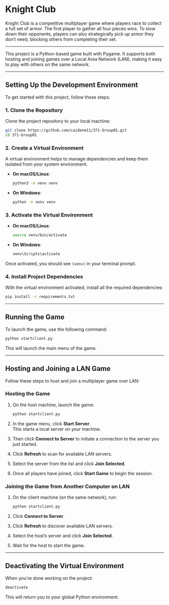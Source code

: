 # Knight Club

Knight Club is a competitive multiplayer game where players race to collect a full set of armor. The first player to gather all four pieces wins. To slow down their opponents, players can also strategically pick up armor they don’t need, blocking others from completing their set.

---

This project is a Python-based game built with Pygame. It supports both hosting and joining games over a Local Area Network (LAN), making it easy to play with others on the same network.

---

## Setting Up the Development Environment

To get started with this project, follow these steps:

### 1. Clone the Repository

Clone the project repository to your local machine:

```bash
git clone https://github.com/caidenm11/371-Group01.git
cd 371-Group01
```

### 2. Create a Virtual Environment

A virtual environment helps to manage dependencies and keep them isolated from your system environment.

- **On macOS/Linux**:
  ```bash
  python3 -m venv venv
  ```

- **On Windows**:
  ```bash
  python -m venv venv
  ```

### 3. Activate the Virtual Environment

- **On macOS/Linux**:
  ```bash
  source venv/bin/activate
  ```

- **On Windows**:
  ```bash
  venv\Scripts\activate
  ```

Once activated, you should see `(venv)` in your terminal prompt.

### 4. Install Project Dependencies

With the virtual environment activated, install all the required dependencies:

```bash
pip install -r requirements.txt
```

---

## Running the Game

To launch the game, use the following command:

```bash
python startclient.py
```

This will launch the main menu of the game.

---

## Hosting and Joining a LAN Game

Follow these steps to host and join a multiplayer game over LAN:

### Hosting the Game

1. On the host machine, launch the game:
   ```bash
   python startclient.py
   ```

2. In the game menu, click **Start Server**.  
   This starts a local server on your machine.

3. Then click **Connect to Server** to initiate a connection to the server you just started.

4. Click **Refresh** to scan for available LAN servers.

5. Select the server from the list and click **Join Selected**.

6. Once all players have joined, click **Start Game** to begin the session.

### Joining the Game from Another Computer on LAN

1. On the client machine (on the same network), run:
   ```bash
   python startclient.py
   ```

2. Click **Connect to Server**.

3. Click **Refresh** to discover available LAN servers.

4. Select the host’s server and click **Join Selected**.

5. Wait for the host to start the game.

---

## Deactivating the Virtual Environment

When you're done working on the project:

```bash
deactivate
```

This will return you to your global Python environment.
